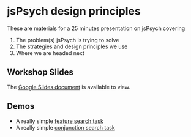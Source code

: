 # jsPsych design principles

These are materials for a 25 minutes presentation on jsPsych covering

1. The problem(s) jsPsych is trying to solve
2. The strategies and design principles we use
3. Where we are headed next

## Workshop Slides

The [Google Slides document](https://docs.google.com/presentation/d/1gardFUHlojmU073MNZCESte3WGiXYJQN9D-V382c4Mw/edit?usp=sharing) is available to view.

## Demos

* A really simple [feature search task](https://jspsych.github.io/workshop-cmu-2021/demo_2/feature-search-jspsych.html)
* A really simple [conjunction search task](https://jspsych.github.io/workshop-cmu-2021/conjunction-search-jspsych.html)